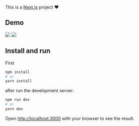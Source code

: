This is a [Next.js](https://nextjs.org/) project ❤️

## Demo
![](https://i.ibb.co/cXD0XPK/Screenshot-from-2022-07-20-10-30-16.png)
![](https://i.ibb.co/YRb2k0G/Screenshot-from-2022-07-20-10-30-38.png)

## Install and run

First 
```bash
npm install
# or
yarn install
```

after run the development server:

```bash
npm run dev
# or
yarn dev
```

Open [http://localhost:3000](http://localhost:3000) with your browser to see the result.

